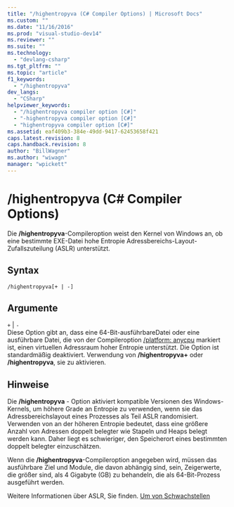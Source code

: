 ```yaml
---
title: "/highentropyva (C# Compiler Options) | Microsoft Docs"
ms.custom: ""
ms.date: "11/16/2016"
ms.prod: "visual-studio-dev14"
ms.reviewer: ""
ms.suite: ""
ms.technology: 
  - "devlang-csharp"
ms.tgt_pltfrm: ""
ms.topic: "article"
f1_keywords: 
  - "/highentropyva"
dev_langs: 
  - "CSharp"
helpviewer_keywords: 
  - "/highentropyva compiler option [C#]"
  - "-highentropyva compiler option [C#]"
  - "highentropyva compiler option [C#]"
ms.assetid: eaf409b3-384e-49dd-9417-62453658f421
caps.latest.revision: 8
caps.handback.revision: 8
author: "BillWagner"
ms.author: "wiwagn"
manager: "wpickett"
---
```

# /highentropyva (C# Compiler Options)
Die **\/highentropyva**\-Compileroption weist den Kernel von Windows an, ob eine bestimmte EXE\-Datei hohe Entropie Adressbereichs\-Layout\-Zufallszuteilung \(ASLR\) unterstützt.  
  
## Syntax  
  
```  
/highentropyva[+ | -]  
```  
  
## Argumente  
 `+` &#124; `-`  
 Diese Option gibt an, dass eine 64\-Bit\-ausführbareDatei oder eine ausführbare Datei, die von der Compileroption [\/platform: anycpu](../../../csharp/language-reference/compiler-options/platform-compiler-option.md) markiert ist, einen virtuellen Adressraum hoher Entropie unterstützt.  Die Option ist standardmäßig deaktiviert.  Verwendung von **\/highentropyva\+** oder **\/highentropyva**, sie zu aktivieren.  
  
## Hinweise  
 Die **\/highentropyva** \- Option aktiviert kompatible Versionen des Windows\-Kernels, um höhere Grade an Entropie zu verwenden, wenn sie das Adressbereichslayout eines Prozesses als Teil ASLR randomisiert.  Verwenden von an der höheren Entropie bedeutet, dass eine größere Anzahl von Adressen doppelt belegter wie Stapeln und Heaps belegt werden kann.  Daher liegt es schwieriger, den Speicherort eines bestimmten doppelt belegter einzuschätzen.  
  
 Wenn die **\/highentropyva**\-Compileroption angegeben wird, müssen das ausführbare Ziel und Module, die davon abhängig sind, sein, Zeigerwerte, die größer sind, als 4 Gigabyte \(GB\) zu behandeln, die als 64\-Bit\-Prozess ausgeführt werden.  
  
 Weitere Informationen über ASLR, Sie finden. [Um von Schwachstellen](http://go.microsoft.com/fwlink/?LinkId=226234)